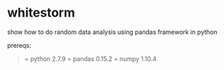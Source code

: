 # whitestorm
show how to do random data analysis using pandas framework
in python

prereqs:
>= python 2.7.9
>= pandas 0.15.2
>= numpy 1.10.4
